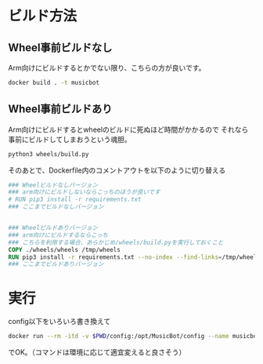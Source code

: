 # ビルド方法

## Wheel事前ビルドなし
Arm向けにビルドするとかでない限り、こちらの方が良いです。

```bash
docker build . -t musicbot
```

## Wheel事前ビルドあり
Arm向けにビルドするとwheelのビルドに死ぬほど時間がかかるので
それなら事前にビルドしてしまおうという魂胆。
```bash
python3 wheels/build.py
```

そのあとで、Dockerfile内のコメントアウトを以下のように切り替える
```dockerfile
### Wheelビルドなしバージョン
### arm向けにビルドしないならこっちのほうが良いです
# RUN pip3 install -r requirements.txt
### ここまでビルドなしバージョン


### Wheelビルドありバージョン
### arm向けにビルドするならこっち
### こちらを利用する場合、あらかじめ/wheels/build.pyを実行しておくこと
COPY ./wheels/wheels /tmp/wheels
RUN pip3 install -r requirements.txt --no-index --find-links=/tmp/wheels
### ここまでビルドありバージョン
```

# 実行
config以下をいろいろ書き換えて
```bash
docker run --rm -itd -v $PWD/config:/opt/MusicBot/config --name musicbot musicbot
```
でOK。（コマンドは環境に応じて適宜変えると良さそう）